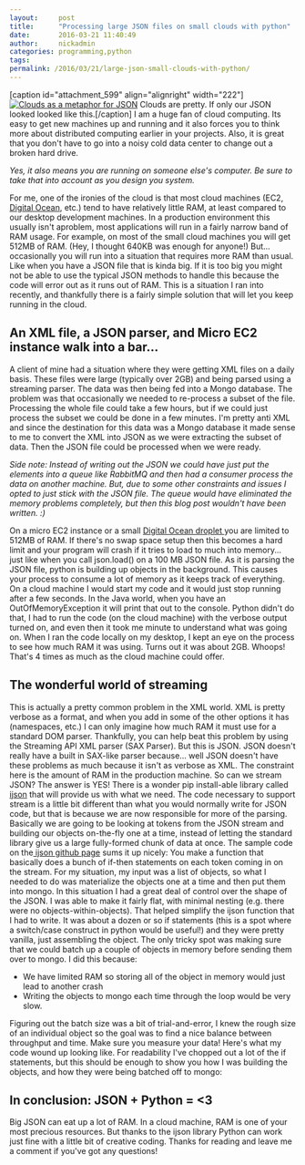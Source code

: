 ```yaml
---
layout:     post
title:      "Processing large JSON files on small clouds with python"
date:       2016-03-21 11:40:49
author:     nickadmin
categories: programming,python
tags:  
permalink: /2016/03/21/large-json-small-clouds-with-python/
---
```

[caption id="attachment_599" align="alignright" width="222"][![Clouds as a metaphor for JSON](https://ironboundsoftware.com/blog-imgs/uploads/2016/03/5506788169_77cc7ccb2a_b-744x484.jpg)](https://ironboundsoftware.com/blog-imgs/uploads/2016/03/5506788169_77cc7ccb2a_b.jpg) Clouds are pretty. If only our JSON looked looked like this.[/caption] I am a huge fan of cloud computing. Its easy to get new machines up and running and it also forces you to think more about distributed computing earlier in your projects. Also, it is great that you don't have to go into a noisy cold data center to change out a broken hard drive. 

_Yes, it also means you are running on someone else's computer. Be sure to take that into account as you design you system._

For me, one of the ironies of the cloud is that most cloud machines (EC2, [Digital Ocean](https://m.do.co/c/76f9b19dc762), etc.) tend to have relatively little RAM, at least compared to our desktop development machines. In a production environment this usually isn't aproblem, most applications will run in a fairly narrow band of RAM usage. For example, on most of the small cloud machines you will get 512MB of RAM. (Hey, I thought 640KB was enough for anyone!) But... occasionally you will run into a situation that requires more RAM than usual. Like when you have a JSON file that is kinda big. If it is too big you might not be able to use the typical JSON methods to handle this because the code will error out as it runs out of RAM. This is a situation I ran into recently, and thankfully there is a fairly simple solution that will let you keep running in the cloud. 

## An XML file, a JSON parser, and Micro EC2 instance walk into a bar...

A client of mine had a situation where they were getting XML files on a daily basis. These files were large (typically over 2GB) and being parsed using a streaming parser. The data was then being fed into a Mongo database. The problem was that occasionally we needed to re-process a subset of the file. Processing the whole file could take a few hours, but if we could just process the subset we could be done in a few minutes. I'm pretty anti XML and since the destination for this data was a Mongo database it made sense to me to convert the XML into JSON as we were extracting the subset of data. Then the JSON file could be processed when we were ready. 

_Side note: Instead of writing out the JSON we could have just put the elements into a queue like RabbitMQ and then had a consumer process the data on another machine. But, due to some other constraints and issues I opted to just stick with the JSON file. The queue would have eliminated the memory problems completely, but then this blog post wouldn't have been written. :)_

On a micro EC2 instance or a small [Digital Ocean droplet ](https://m.do.co/c/76f9b19dc762)you are limited to 512MB of RAM. If there's no swap space setup then this becomes a hard limit and your program will crash if it tries to load to much into memory... just like when you call json.load() on a 100 MB JSON file. As it is parsing the JSON file, python is building up objects in the background. This causes your process to consume a lot of memory as it keeps track of everything. On a cloud machine I would start my code and it would just stop running after a few seconds. In the Java world, when you have an OutOfMemoryException it will print that out to the console. Python didn't do that, I had to run the code (on the cloud machine) with the verbose output turned on, and even then it took me minute to understand what was going on. When I ran the code locally on my desktop, I kept an eye on the process to see how much RAM it was using. Turns out it was about 2GB. Whoops! That's 4 times as much as the cloud machine could offer. 

## The wonderful world of streaming

This is actually a pretty common problem in the XML world. XML is pretty verbose as a format, and when you add in some of the other options it has (namespaces, etc.) I can only imagine how much RAM it must use for a standard DOM parser. Thankfully, you can help beat this problem by using the Streaming API XML parser (SAX Parser). But this is JSON. JSON doesn't really have a built in SAX-like parser because... well JSON doesn't have these problems as much because it isn't as verbose as XML. The constraint here is the amount of RAM in the production machine. So can we stream JSON? The answer is YES! There is a wonder pip install-able library called [ijson](https://pypi.python.org/pypi/ijson/) that will provide us with what we need. The code necessary to support stream is a little bit different than what you would normally write for JSON code, but that is because we are now responsible for more of the parsing. Basically we are going to be looking at tokens from the JSON stream and building our objects on-the-fly one at a time, instead of letting the standard library give us a large fully-formed chunk of data at once. The sample code on the[ ijson github page](https://github.com/isagalaev/ijson) sums it up nicely: You make a function that basically does a bunch of if-then statements on each token coming in on the stream. For my situation, my input was a list of objects, so what I needed to do was materialize the objects one at a time and then put them into mongo. In this situation I had a great deal of control over the shape of the JSON. I was able to make it fairly flat, with minimal nesting (e.g. there were no objects-within-objects). That helped simplify the ijson function that I had to write. It was about a dozen or so if statements (this is a spot where a switch/case construct in python would be useful!) and they were pretty vanilla, just assembling the object. The only tricky spot was making sure that we could batch up a couple of objects in memory before sending them over to mongo. I did this because: 

  * We have limited RAM so storing all of the object in memory would just lead to another crash
  * Writing the objects to mongo each time through the loop would be very slow.

Figuring out the batch size was a bit of trial-and-error, I knew the rough size of an individual object so the goal was to find a nice balance between throughput and time. Make sure you measure your data! Here's what my code wound up looking like. For readability I've chopped out a lot of the if statements, but this should be enough to show you how I was building the objects, and how they were being batched off to mongo:   

## In conclusion: JSON + Python = <3

Big JSON can eat up a lot of RAM. In a cloud machine, RAM is one of your most precious resources. But thanks to the ijson library Python can work just fine with a little bit of creative coding. Thanks for reading and leave me a comment if you've got any questions!
<!--stackedit_data:
eyJoaXN0b3J5IjpbMjYzNDM0MjQwXX0=
-->
